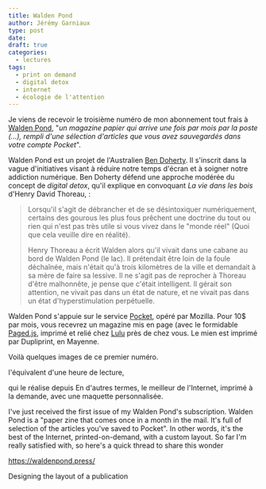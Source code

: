 ```yaml
---
title: Walden Pond
author: Jérémy Garniaux
type: post
date: 
draft: true
categories:
  - lectures
tags:
  - print on demand
  - digital detox
  - internet
  - écologie de l'attention
---
```


Je viens de recevoir le troisième numéro de mon abonnement tout frais à [Walden Pond](https://waldenpond.press/), "_un magazine papier qui arrive une fois par mois par la poste (...), rempli d'une sélection d'articles que vous avez sauvegardés dans votre compte Pocket_".

Walden Pond est un projet de l'Australien [Ben Doherty](https://notionparallax.co.uk/). Il s'inscrit dans la vague d'initiatives visant à réduire notre temps d'écran et à soigner notre addiction numérique. Ben Doherty défend une approche modérée du concept de *digital detox*, qu'il explique en convoquant *La vie dans les bois* d'Henry David Thoreau, : 

>  Lorsqu'il s'agit de débrancher et de se désintoxiquer numériquement, certains des gourous les plus fous prêchent une doctrine du tout ou rien qui n'est pas très utile si vous vivez dans le "monde réel" (Quoi que cela veuille dire en réalité).
>     
> Henry Thoreau a écrit Walden alors qu'il vivait dans une cabane au bord de Walden Pond (le lac). Il prétendait être loin de la foule déchaînée, mais n'était qu'à trois kilomètres de la ville et demandait à sa mère de faire sa lessive. Il ne s'agit pas de reprocher à Thoreau d'être malhonnête, je pense que c'était intelligent. Il gérait son attention, ne vivait pas dans un état de nature, et ne vivait pas dans un état d'hyperstimulation perpétuelle.

Walden Pond s'appuie sur le service [Pocket](https://getpocket.com), opéré par Mozilla. Pour 10$ par mois, vous recevrez un magazine mis en page (avec le formidable [Paged.js](https://paged.js), imprimé et relié chez [Lulu](https://lulu.com) près de chez vous. Le mien est imprimé par Dupliprint, en Mayenne. 

Voilà quelques images de ce premier numéro. 

l'équivalent d'une heure de lecture, 





qui le réalise depuis 
En d'autres termes, le meilleur de l'Internet, imprimé à la demande, avec une maquette personnalisée.


I've just received the first issue of my Walden Pond's subscription. Walden Pond is a "paper zine that comes once in a month in the mail. It's full of selection of the articles you've saved to Pocket". In other words, it's the best of the Internet, printed-on-demand, with a custom layout. 
So far I'm really satisfied with, so here's a quick thread to share this wonder 

https://waldenpond.press/


Designing the layout of a publication